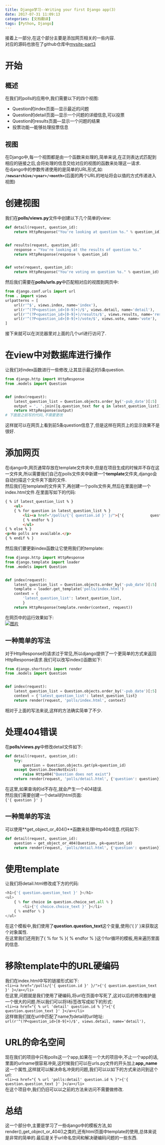 ```yaml
---
title: Django学习--Writing your first Django app(3)
date: 2017-07-31 11:09:13
categories: [文档翻译]
tags: [Python, Django]
---
```

接着上一部分,在这个部分主要是添加网页相关的一些内容.  
对应的源码也放在了github仓库中[mysite-part3](https://github.com/TangMisaka23001/mysite/tree/part3)

[](#开始 "开始")开始
==============

[](#概述 "概述")概述
--------------

在我们的polls的应用中,我们需要以下的四个视图:

*   Question的index页面—显示最近的问题
*   Question的detail页面—显示一个问题的详细信息,可以投票
*   Question的results页面—显示一个问题的结果
*   投票功能—能够处理投票信息
<!-- more -->
[](#视图 "视图")视图
--------------

在Django中,每一个视图都是由一个函数来处理的,简单来说,在正则表达式匹配到相应的链接之后,会将处理的信息交给对应的视图的函数来处理这一请求.  
在django中的参数传递使用的是简单的URL形式,如: **`/newsarchive/<year>/<month>`**(后面的两个URL的地址将会以值的方式传递进入视图)

[](#创建视图 "创建视图")创建视图
====================

我们在**polls/views.py**文件中创建以下几个简单的view:  
```python
def detail(request, question_id):    
    return HttpResponse("You're looking at question %s." % question_id)


def results(request, question_id):    
    response = "You're looking at the results of question %s."    
    return HttpResponse(response % question_id)


def vote(request, question_id):    
    return HttpResponse("You're voting on question %s." % question_id)
```
然后我们需要在**polls/urls.py**中匹配相对应的视图到网页中:  
```python
from django.conf.urls import url
from . import views
urlpatterns = [    
    url(r'^$', views.index, name='index'),    
    url(r'^(?P<question_id>[0-9]+)/$', views.detail, name='detail'),    
    url(r'^(?P<question_id>[0-9]+)/results/$', views.results, name='results'),    
    url(r'^(?P<question_id>[0-9]+)/vote/$', views.vote, name='vote'),
]
```
接下来就可以在浏览器里对上面的几个url进行访问了.

[](#在view中对数据库进行操作 "在view中对数据库进行操作")在view中对数据库进行操作
==================================================

让我们对index函数进行一些修改,让其显示最近的5条question.  
```python
from django.http import HttpResponse
from .models import Question


def index(request):    
    latest_question_list = Question.objects.order_by('-pub_date')[:5]    
    output = ', '.join([q.question_text for q in latest_question_list])    
    return HttpResponse(output)
# 下面是之前写的代码,不需要更改
```
这样就可以在网页上看到前5条question信息了,但是这样在网页上的显示效果不是很好.

[](#添加网页 "添加网页")添加网页
====================

在django中,网页通常存放在template文件夹中,但是在项目生成的时候并不存在这一文件夹,所以需要我们自己在polls文件夹中新建一个**template**文件夹,django会自动扫描这个文件夹下面的文件.  
然后我们在template的文件夹下,再创建一个polls文件夹,然后在里面创建一个index.html文件.在里面写如下的代码:  
```html
{ % if latest_question_list % }    
    <ul>    
    { % for question in latest_question_list % }        
        <li><a href="/polls/{'{ question.id }' }/">{'{            question.question_text }' }</a></li>    
        { % endfor % }    
        </ul>
{ % else % }    
<p>No polls are available.</p>
{ % endif % }
```
然后我们要更新index函数让它使用我们的template:  

```python
from django.http import HttpResponse
from django.template import loader
from .models import Question


def index(request):    
    latest_question_list = Question.objects.order_by('-pub_date')[:5]    
    template = loader.get_template('polls/index.html')    
    context = {        
        'latest_question_list': latest_question_list,    
        }    
    return HttpResponse(template.render(context, request))
```

在网页中的运行效果如下:  
[![图片](http://misakatang.oss-cn-beijing.aliyuncs.com/201707314.jpg)](http://misakatang.oss-cn-beijing.aliyuncs.com/201707314.jpg "图片")

[](#一种简单的写法 "一种简单的写法")一种简单的写法
-----------------------------

对于HttpResponse的请求过于常见,所以django提供了一个更简单的方式来返回HttpResponse请求.我们可以改写index()函数如下:  
```python
from django.shortcuts import render
from .models import Question


def index(request):    
    latest_question_list = Question.objects.order_by('-pub_date')[:5]    
    context = {'latest_question_list': latest_question_list}    
    return render(request, 'polls/index.html', context)
```
相对于上面的写法来说,这样的方法确实简单了不少.

[](#处理404错误 "处理404错误")处理404错误
=============================

在**polls/views.py**中修改detail文件如下:  
```python
def detail(request, question_id):    
    try:        
        question = Question.objects.get(pk=question_id)    
    except Question.DoesNotExist:        
        raise Http404("Question does not exist")    
    return render(request, 'polls/detail.html', {'question': question})
```
在这里,如果查询的id不存在,就会产生一个404错误.  
然后我们需要创建一个detail的html页面:  
`{'{ question }' }`

[](#一种简单的写法-1 "一种简单的写法")一种简单的写法
-------------------------------

可以使用**get\_object\_or_404()**函数来处理Http404信息.代码如下:  
```python
def detail(request, question_id):    
    question = get_object_or_404(Question, pk=question_id)    
    return render(request, 'polls/detail.html', {'question': question})
```

[](#使用template "使用template")使用template
======================================

让我们将detail.html修改成下方的代码:  
```python
<h1>{'{ question.question_text }' }</h1>
<ul>
    { % for choice in question.choice_set.all % }    
        <li>{'{ choice.choice_text }' }</li>
    { % endfor % }
</ul>
```
在这个模板中,我们使用了**question.question_text**这个变量,使用{‘{ }’ }来获取这个对象属性.  
在这里我们还用到了{ % for % }{ % endfor % }这个for循环的模板,用来遍历里面的信息.

[](#移除template中的URL硬编码 "移除template中的URL硬编码")移除template中的URL硬编码
==============================================================

我们在index.html中写的链接形式如下:  
`<li><a href="/polls/{'{ question.id }' }/">{'{ question.question_text }' }</a></li>`  
在这里,问题就是我们使用了硬编码,将url在页面中写死了,这对以后的修改维护是一个很大的问题.所以我们可以将li标签改写成如下的形式:  
`<li><a href="{ % url 'detail' question.id % }">{'{ question.question_text }' }</a></li>`  
这样做我们就在url中匹配了name为detail的url地址:  
`url(r'^(?P<question_id>[0-9]+)/$', views.detail, name='detail'),`

[](#URL的命名空间 "URL的命名空间")URL的命名空间
================================

现在我们的项目中只有polls这一个app,如果在一个大的项目中,不止一个app的话,里面的urlname很容易冲突,这时候我们可以在urls.py文件的开头加上**app_name**这一个属性,这样就可以解决命名冲突的问题,我们可以以如下的方式来访问到这个url:  
`<li><a href="{ % url 'polls:detail' question.id % }">{'{ question.question_text }' }</a></li>`  
在这个项目中,我们仍旧可以以之前的方法来访问不需要做修改.

[](#总结 "总结")总结
==============

这一个部分中,主要是学习了一些django中的模板方法,如render(),get\_object\_or_404()之类的,还有html页面中template的使用,总体来说是非常的简单的.最后是关于url命名空间和解决硬编码问题的一些东西.